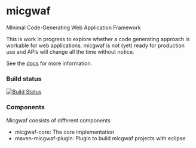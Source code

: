 micgwaf
=======

MInimal Code-Generating Web Application Framework

This is work in progress to explore whether a code generating approach is workable for web applications.
micgwaf is not (yet) ready for production use and APIs will change all the time without notice.

See the [docs](src/docs/index.md) for more information.

### Build status

[![Build Status](https://buildhive.cloudbees.com/job/thomasfox/job/micgwaf/badge/icon)](https://buildhive.cloudbees.com/job/thomasfox/job/micgwaf/)

### Components

Micgwaf consists of different components

- micgwaf-core: The core implementation
- maven-micgwaf-plugin: Plugin to build micgwaf projects with eclipse
